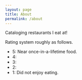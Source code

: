 ```yaml
---
layout: page
title: About
permalink: /about
---
```


Cataloging restaurants I eat at!

Rating system roughly as follows.


- 5: Near once-in-a-lifetime food.
- 4:    
- 3:  
- 2:  
- 1: Did not enjoy eating.  


